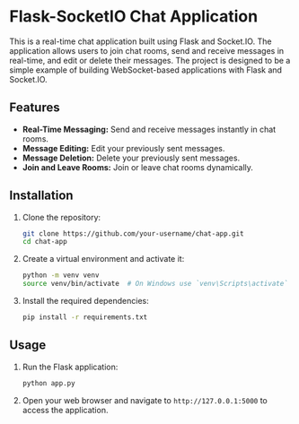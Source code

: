 # Flask-SocketIO Chat Application

This is a real-time chat application built using Flask and Socket.IO. The application allows users to join chat rooms, send and receive messages in real-time, and edit or delete their messages. The project is designed to be a simple example of building WebSocket-based applications with Flask and Socket.IO.

## Features

- **Real-Time Messaging:** Send and receive messages instantly in chat rooms.
- **Message Editing:** Edit your previously sent messages.
- **Message Deletion:** Delete your previously sent messages.
- **Join and Leave Rooms:** Join or leave chat rooms dynamically.

## Installation

1. Clone the repository:
    ```bash
    git clone https://github.com/your-username/chat-app.git
    cd chat-app
    ```

2. Create a virtual environment and activate it:
    ```bash
    python -m venv venv
    source venv/bin/activate  # On Windows use `venv\Scripts\activate`
    ```

3. Install the required dependencies:
    ```bash
    pip install -r requirements.txt
    ```

## Usage

1. Run the Flask application:
    ```bash
    python app.py
    ```

2. Open your web browser and navigate to `http://127.0.0.1:5000` to access the application.
